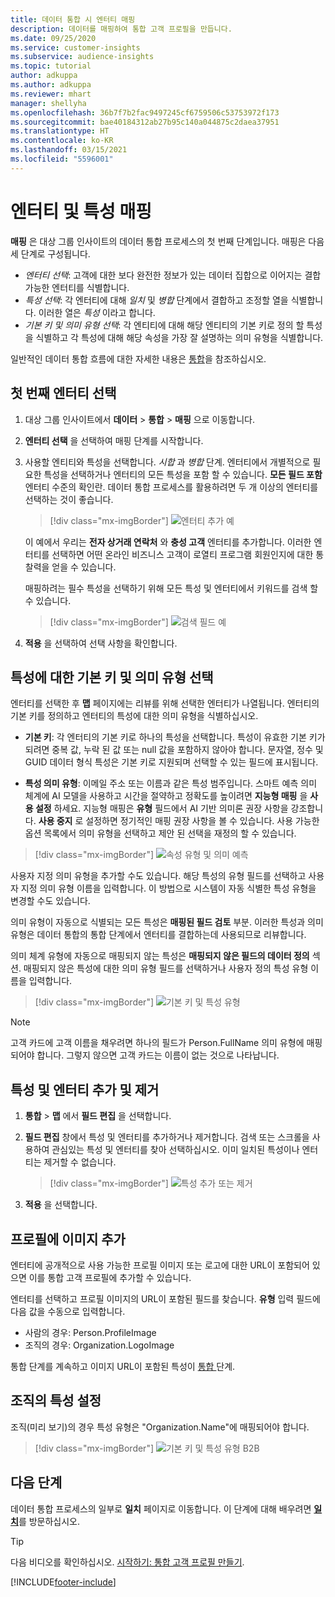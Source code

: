 ```yaml
---
title: 데이터 통합 시 엔터티 매핑
description: 데이터를 매핑하여 통합 고객 프로필을 만듭니다.
ms.date: 09/25/2020
ms.service: customer-insights
ms.subservice: audience-insights
ms.topic: tutorial
author: adkuppa
ms.author: adkuppa
ms.reviewer: mhart
manager: shellyha
ms.openlocfilehash: 36b7f7b2fac9497245cf6759506c53753972f173
ms.sourcegitcommit: bae40184312ab27b95c140a044875c2daea37951
ms.translationtype: HT
ms.contentlocale: ko-KR
ms.lasthandoff: 03/15/2021
ms.locfileid: "5596001"
---
```

# <a name="map-entities-and-attributes"></a>엔터티 및 특성 매핑

**매핑** 은 대상 그룹 인사이트의 데이터 통합 프로세스의 첫 번째 단계입니다. 매핑은 다음 세 단계로 구성됩니다.

- *엔터티 선택*: 고객에 대한 보다 완전한 정보가 있는 데이터 집합으로 이어지는 결합 가능한 엔터티를 식별합니다.
- *특성 선택*: 각 엔터티에 대해 *일치* 및 *병합* 단계에서 결합하고 조정할 열을 식별합니다. 이러한 열은 *특성* 이라고 합니다.
- *기본 키 및 의미 유형 선택*: 각 엔티티에 대해 해당 엔티티의 기본 키로 정의 할 특성을 식별하고 각 특성에 대해 해당 속성을 가장 잘 설명하는 의미 유형을 식별합니다.

일반적인 데이터 통합 흐름에 대한 자세한 내용은 [통합](data-unification.md)을 참조하십시오.

## <a name="select-the-first-entities"></a>첫 번째 엔터티 선택

1. 대상 그룹 인사이트에서 **데이터** > **통합** > **매핑** 으로 이동합니다.

2. **엔터티 선택** 을 선택하여 매핑 단계를 시작합니다.

3. 사용할 엔티티와 특성을 선택합니다. *시합* 과 *병합* 단계. 엔터티에서 개별적으로 필요한 특성을 선택하거나 엔터티의 모든 특성을 포함 할 수 있습니다. **모든 필드 포함** 엔터티 수준의 확인란. 데이터 통합 프로세스를 활용하려면 두 개 이상의 엔터티를 선택하는 것이 좋습니다.

   > [!div class="mx-imgBorder"]
   > ![엔터티 추가 예](media/data-manager-configure-map-add-entities-example.png "엔터티 추가 예")

   이 예에서 우리는 **전자 상거래 연락처** 와 **충성 고객** 엔터티를 추가합니다. 이러한 엔터티를 선택하면 어떤 온라인 비즈니스 고객이 로열티 프로그램 회원인지에 대한 통찰력을 얻을 수 있습니다.
   
   매핑하려는 필수 특성을 선택하기 위해 모든 특성 및 엔터티에서 키워드를 검색 할 수 있습니다.
   
     > [!div class="mx-imgBorder"]
   > ![검색 필드 예](media/data-manager-configure-map-search-fields-example.png "검색 필드 예")

4. **적용** 을 선택하여 선택 사항을 확인합니다.

## <a name="select-primary-key-and-semantic-type-for-attributes"></a>특성에 대한 기본 키 및 의미 유형 선택

엔터티를 선택한 후 **맵** 페이지에는 리뷰를 위해 선택한 엔터티가 나열됩니다. 엔터티의 기본 키를 정의하고 엔터티의 특성에 대한 의미 유형을 식별하십시오.

- **기본 키**: 각 엔터티의 기본 키로 하나의 특성을 선택합니다. 특성이 유효한 기본 키가 되려면 중복 값, 누락 된 값 또는 null 값을 포함하지 않아야 합니다. 문자열, 정수 및 GUID 데이터 형식 특성은 기본 키로 지원되며 선택할 수 있는 필드에 표시됩니다.

- **특성 의미 유형**: 이메일 주소 또는 이름과 같은 특성 범주입니다. 스마트 예측 의미 체계에 AI 모델을 사용하고 시간을 절약하고 정확도를 높이려면 **지능형 매핑** 을 **사용 설정** 하세요. 지능형 매핑은 **유형** 필드에서 AI 기반 의미론 권장 사항을 강조합니다. **사용 중지** 로 설정하면 정기적인 매핑 권장 사항을 볼 수 있습니다. 사용 가능한 옵션 목록에서 의미 유형을 선택하고 제안 된 선택을 재정의 할 수 있습니다.

> [!div class="mx-imgBorder"]
> ![속성 유형 및 의미 예측](media/data-manager-configure-map-add-attributes-semantic-prediction.png "특성 유형 및 의미 예측")

사용자 지정 의미 유형을 추가할 수도 있습니다. 해당 특성의 유형 필드를 선택하고 사용자 지정 의미 유형 이름을 입력합니다. 이 방법으로 시스템이 자동 식별한 특성 유형을 변경할 수도 있습니다.

의미 유형이 자동으로 식별되는 모든 특성은 **매핑된 필드 검토** 부분. 이러한 특성과 의미 유형은 데이터 통합의 통합 단계에서 엔터티를 결합하는데 사용되므로 리뷰합니다.

의미 체계 유형에 자동으로 매핑되지 않는 특성은 **매핑되지 않은 필드의 데이터 정의** 섹션. 매핑되지 않은 특성에 대한 의미 유형 필드를 선택하거나 사용자 정의 특성 유형 이름을 입력합니다.

> [!div class="mx-imgBorder"]
> ![기본 키 및 특성 유형](media/data-manager-configure-map-add-attributes.png "기본 키 및 특성 유형")

> [!NOTE]
> 고객 카드에 고객 이름을 채우려면 하나의 필드가 Person.FullName 의미 유형에 매핑되어야 합니다. 그렇지 않으면 고객 카드는 이름이 없는 것으로 나타납니다. 

## <a name="add-and-remove-attributes-and-entities"></a>특성 및 엔터티 추가 및 제거

1. **통합** > **맵** 에서 **필드 편집** 을 선택합니다.

2. **필드 편집** 창에서 특성 및 엔터티를 추가하거나 제거합니다. 검색 또는 스크롤을 사용하여 관심있는 특성 및 엔터티를 찾아 선택하십시오. 이미 일치된 특성이나 엔터티는 제거할 수 없습니다.

   > [!div class="mx-imgBorder"]
   > ![특성 추가 또는 제거](media/configure-data-map-edit.png "특성 추가 또는 제거")

3. **적용** 을 선택합니다.

## <a name="add-images-to-profiles"></a>프로필에 이미지 추가

엔터티에 공개적으로 사용 가능한 프로필 이미지 또는 로고에 대한 URL이 포함되어 있으면 이를 통합 고객 프로필에 추가할 수 있습니다.

엔터티를 선택하고 프로필 이미지의 URL이 포함된 필드를 찾습니다. **유형** 입력 필드에 다음 값을 수동으로 입력합니다. 
- 사람의 경우: Person.ProfileImage
- 조직의 경우: Organization.LogoImage

통합 단계를 계속하고 이미지 URL이 포함된 특성이 [통합 ](merge-entities.md)단계.

## <a name="set-attributes-for-organizations"></a>조직의 특성 설정

조직(미리 보기)의 경우 특성 유형은 "Organization.Name"에 매핑되어야 합니다.
> [!div class="mx-imgBorder"]
> ![기본 키 및 특성 유형 B2B](media/configure-data-map-edit-b2b.png "기본 키 및 특성 유형 B2B")

## <a name="next-step"></a>다음 단계

데이터 통합 프로세스의 일부로 **일치** 페이지로 이동합니다. 이 단계에 대해 배우려면 [**일치**](match-entities.md)를 방문하십시오.

> [!TIP]
> 다음 비디오를 확인하십시오. [시작하기: 통합 고객 프로필 만들기](https://youtu.be/oBfGEhucAxs).


[!INCLUDE[footer-include](../includes/footer-banner.md)]